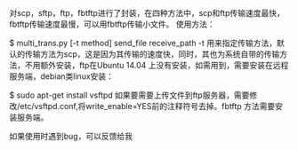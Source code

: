 对scp，sftp，ftp，fbtftp进行了封装，在四种方法中，scp和ftp传输速度最快，fbtftp传输速度最慢，可以用fbtftp传输小文件。 
使用方法：

$ multi_trans.py [-t method] send_file receive_path
-t 用来指定传输方法，默认的传输方法为scp，这是因为其传输的速度快，同时，其也为系统自带的传输方法，不用额外安装，ftp在Ubuntu 14.04 上没有安装，如需用到，需要安装在远程服务端，debian类linux安装：

$ sudo apt-get install vsftpd
如果要需要上传文件到ftp服务器，需要修改/etc/vsftpd.conf,将write_enable=YES前的注释符号去掉。fbtftp 方法需要安装服务端。

如果使用时遇到bug，可以反馈给我

